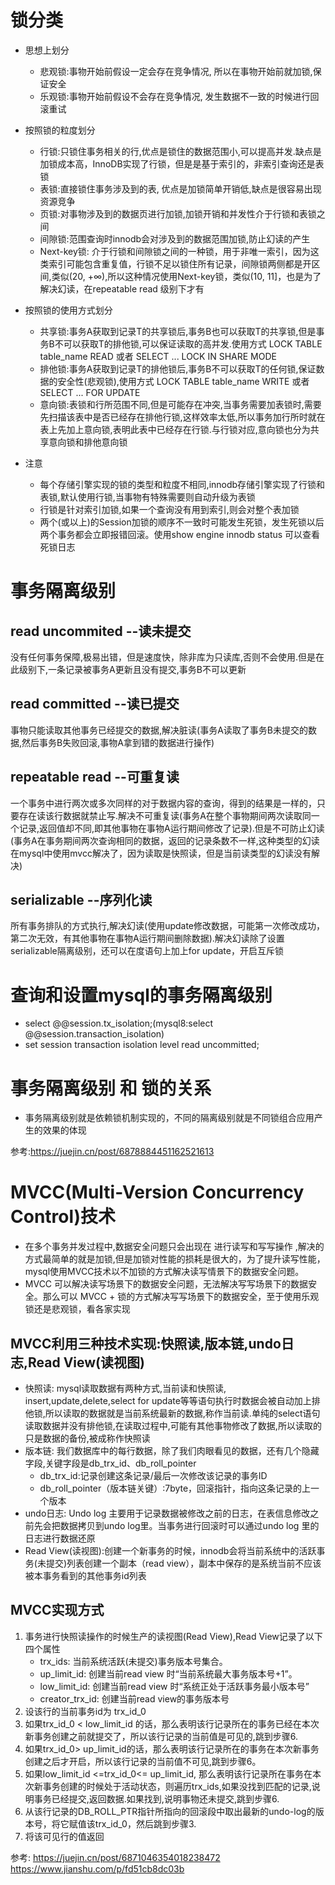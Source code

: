 # 锁分类
+ 思想上划分
    - 悲观锁:事物开始前假设一定会存在竞争情况, 所以在事物开始前就加锁,保证安全
    - 乐观锁:事物开始前假设不会存在竞争情况, 发生数据不一致的时候进行回滚重试

+ 按照锁的粒度划分
    - 行锁:只锁住事务相关的行,优点是锁住的数据范围小,可以提高并发.缺点是加锁成本高，InnoDB实现了行锁，但是是基于索引的，非索引查询还是表锁
    - 表锁:直接锁住事务涉及到的表, 优点是加锁简单开销低,缺点是很容易出现资源竞争
    - 页锁:对事物涉及到的数据页进行加锁,加锁开销和并发性介于行锁和表锁之间
    - 间隙锁:范围查询时innodb会对涉及到的数据范围加锁,防止幻读的产生
    - Next-key锁: 介于行锁和间隙锁之间的一种锁，用于非唯一索引，因为这类索引可能包含重复值，行锁不足以锁住所有记录，间隙锁两侧都是开区间,类似(20, +∞),所以这种情况使用Next-key锁，类似(10, 11]，也是为了解决幻读，在repeatable read 级别下才有

+ 按照锁的使用方式划分
    - 共享锁:事务A获取到记录T的共享锁后,事务B也可以获取T的共享锁,但是事务B不可以获取T的排他锁,可以保证读取的高并发.使用方式 LOCK TABLE table_name READ 或者 SELECT ... LOCK IN SHARE MODE 
    - 排他锁:事务A获取到记录T的排他锁后,事务B不可以获取T的任何锁,保证数据的安全性(悲观锁),使用方式 LOCK TABLE table_name WRITE 或者 SELECT ... FOR UPDATE
    - 意向锁:表锁和行所范围不同,但是可能存在冲突,当事务需要加表锁时,需要先扫描该表中是否已经存在排他行锁,这样效率太低,所以事务加行所时就在表上先加上意向锁,表明此表中已经存在行锁.与行锁对应,意向锁也分为共享意向锁和排他意向锁

+ 注意
    - 每个存储引擎实现的锁的类型和粒度不相同,innodb存储引擎实现了行锁和表锁,默认使用行锁,当事物有特殊需要则自动升级为表锁
    - 行锁是针对索引加锁,如果一个查询没有用到索引,则会对整个表加锁
    - 两个(或以上)的Session加锁的顺序不一致时可能发生死锁，发生死锁以后两个事务都会立即报错回滚。使用show engine innodb status 可以查看死锁日志

# 事务隔离级别
## read uncommited --读未提交
没有任何事务保障,极易出错，但是速度快，除非库为只读库,否则不会使用.但是在此级别下,一条记录被事务A更新且没有提交,事务B不可以更新
## read committed --读已提交
事物只能读取其他事务已经提交的数据,解决脏读(事务A读取了事务B未提交的数据,然后事务B失败回滚,事物A拿到错的数据进行操作)
## repeatable read --可重复读
一个事务中进行两次或多次同样的对于数据内容的查询，得到的结果是一样的，只要存在读该行数据就禁止写.解决不可重复读(事务A在整个事物期间两次读取同一个记录,返回值却不同,即其他事物在事物A运行期间修改了记录).但是不可防止幻读(事务A在事务期间两次查询相同的数据，返回的记录条数不一样,这种类型的幻读在mysql中使用mvcc解决了，因为读取是快照读，但是当前读类型的幻读没有解决)
## serializable --序列化读
所有事务排队的方式执行,解决幻读(使用update修改数据，可能第一次修改成功，第二次无效，有其他事物在事物A运行期间删除数据).解决幻读除了设置serializable隔离级别，还可以在度语句上加上for update，开启互斥锁

# 查询和设置mysql的事务隔离级别
+ select @@session.tx_isolation;(mysql8:select @@session.transaction_isolation)
+ set session transaction isolation level read uncommitted;

# 事务隔离级别 和 锁的关系
+ 事务隔离级别就是依赖锁机制实现的，不同的隔离级别就是不同锁组合应用产生的效果的体现

参考:https://juejin.cn/post/6878884451162521613


# MVCC(Multi-Version Concurrency Control)技术
+ 在多个事务并发过程中,数据安全问题只会出现在 进行读写和写写操作 ,解决的方式最简单的就是加锁,但是加锁对性能的损耗是很大的，为了提升读写性能，mysql使用MVCC技术以不加锁的方式解决读写情景下的数据安全问题。
+ MVCC 可以解决读写场景下的数据安全问题，无法解决写写场景下的数据安全。那么可以 MVCC + 锁的方式解决写写场景下的数据安全，至于使用乐观锁还是悲观锁，看各家实现

## MVCC利用三种技术实现:快照读,版本链,undo日志,Read View(读视图)
+ 快照读: mysql读取数据有两种方式,当前读和快照读, insert,update,delete,select for update等等语句执行时数据会被自动加上排他锁,所以读取的数据就是当前系统最新的数据,称作当前读.单纯的select语句读取数据并没有排他锁,在读取过程中,可能有其他事物修改了数据,所以读取的只是数据的备份,被成称作快照读
+ 版本链: 我们数据库中的每行数据，除了我们肉眼看见的数据，还有几个隐藏字段,关键字段是db_trx_id、db_roll_pointer
  - db_trx_id:记录创建这条记录/最后一次修改该记录的事务ID
  - db_roll_pointer（版本链关键）:7byte，回滚指针，指向这条记录的上一个版本
+ undo日志: Undo log 主要用于记录数据被修改之前的日志，在表信息修改之前先会把数据拷贝到undo log里。当事务进行回滚时可以通过undo log 里的日志进行数据还原
+ Read View(读视图):创建一个新事务的时候，innodb会将当前系统中的活跃事务(未提交)列表创建一个副本（read view），副本中保存的是系统当前不应该被本事务看到的其他事务id列表

## MVCC实现方式
1. 事务进行快照读操作的时候生产的读视图(Read View),Read View记录了以下四个属性
    + trx_ids: 当前系统活跃(未提交)事务版本号集合。
    + up_limit_id: 创建当前read view 时“当前系统最大事务版本号+1”。
    + low_limit_id: 创建当前read view 时“系统正处于活跃事务最小版本号”
    + creator_trx_id: 创建当前read view的事务版本号
2. 设该行的当前事务id为 trx_id_0
3. 如果trx_id_0 < low_limit_id 的话，那么表明该行记录所在的事务已经在本次新事务创建之前就提交了，所以该行记录的当前值是可见的,跳到步骤6.
4. 如果trx_id_0> up_limit_id的话，那么表明该行记录所在的事务在本次新事务创建之后才开启，所以该行记录的当前值不可见,跳到步骤6。
5. 如果low_limit_id <=trx_id_0<= up_limit_id, 那么表明该行记录所在事务在本次新事务创建的时候处于活动状态，则遍历trx_ids,如果没找到匹配的记录,说明事务已经提交,返回数据.如果找到,说明事物还未提交,跳到步骤6.
6. 从该行记录的DB_ROLL_PTR指针所指向的回滚段中取出最新的undo-log的版本号，将它赋值该trx_id_0，然后跳到步骤3.
7. 将该可见行的值返回


参考:
https://juejin.cn/post/6871046354018238472
https://www.jianshu.com/p/fd51cb8dc03b